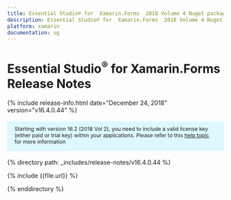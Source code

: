 ```yaml
---
title: Essential Studio® for  Xamarin.Forms  2018 Volume 4 Nuget package  Release Notes  
description: Essential Studio® for  Xamarin.Forms  2018 Volume 4 Nuget package  Release Notes  
platform: xamarin
documentation: ug
---
```


# Essential Studio<sup>®</sup> for  Xamarin.Forms  Release Notes  

{% include release-info.html date="December 24, 2018"   version="v16.4.0.44" %} 

<style>
#license {
    font-size: .88em!important;
margin-top: 1.5em;     margin-bottom: 1.5em;
    background-color: #def8ff;
    padding: 10px 17px 14px;
}
</style>

<div id="license">
Starting with version 16.2 (2018 Vol 2), you need to include a valid license key (either paid or trial key) within your applications. 
Please refer to this <a href="/common/essential-studio/licensing/license-key">help topic</a> for more information 
</div>


{% directory path: _includes/release-notes/v16.4.0.44 %}

{% include {{file.url}} %}

{% enddirectory %}